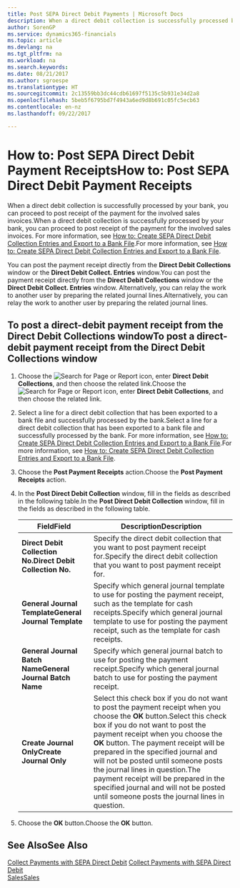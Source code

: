 ```yaml
---
title: Post SEPA Direct Debit Payments | Microsoft Docs
description: When a direct debit collection is successfully processed by your bank, you can proceed to post receipt of the payment for the involved sales invoices.
author: SorenGP
ms.service: dynamics365-financials
ms.topic: article
ms.devlang: na
ms.tgt_pltfrm: na
ms.workload: na
ms.search.keywords: 
ms.date: 08/21/2017
ms.author: sgroespe
ms.translationtype: HT
ms.sourcegitcommit: 2c13559bb3dc44cdb61697f5135c5b931e34d2a8
ms.openlocfilehash: 5beb5f6795bd7f4943a6ed9d8b691c05fc5ecb63
ms.contentlocale: en-nz
ms.lasthandoff: 09/22/2017

---
```

# <a name="how-to-post-sepa-direct-debit-payment-receipts"></a><span data-ttu-id="90648-103">How to: Post SEPA Direct Debit Payment Receipts</span><span class="sxs-lookup"><span data-stu-id="90648-103">How to: Post SEPA Direct Debit Payment Receipts</span></span>
<span data-ttu-id="90648-104">When a direct debit collection is successfully processed by your bank, you can proceed to post receipt of the payment for the involved sales invoices.</span><span class="sxs-lookup"><span data-stu-id="90648-104">When a direct debit collection is successfully processed by your bank, you can proceed to post receipt of the payment for the involved sales invoices.</span></span> <span data-ttu-id="90648-105">For more information, see [How to: Create SEPA Direct Debit Collection Entries and Export to a Bank File](finance-how-create-sepa-direct-debit-collection-entries-export-bank-file.md).</span><span class="sxs-lookup"><span data-stu-id="90648-105">For more information, see [How to: Create SEPA Direct Debit Collection Entries and Export to a Bank File](finance-how-create-sepa-direct-debit-collection-entries-export-bank-file.md).</span></span>  

<span data-ttu-id="90648-106">You can post the payment receipt directly from the **Direct Debit Collections** window or the **Direct Debit Collect. Entries** window.</span><span class="sxs-lookup"><span data-stu-id="90648-106">You can post the payment receipt directly from the **Direct Debit Collections** window or the **Direct Debit Collect. Entries** window.</span></span> <span data-ttu-id="90648-107">Alternatively, you can relay the work to another user by preparing the related journal lines.</span><span class="sxs-lookup"><span data-stu-id="90648-107">Alternatively, you can relay the work to another user by preparing the related journal lines.</span></span>  

## <a name="to-post-a-direct-debit-payment-receipt-from-the-direct-debit-collections-window"></a><span data-ttu-id="90648-108">To post a direct-debit payment receipt from the Direct Debit Collections window</span><span class="sxs-lookup"><span data-stu-id="90648-108">To post a direct-debit payment receipt from the Direct Debit Collections window</span></span>  
1. <span data-ttu-id="90648-109">Choose the ![Search for Page or Report](media/ui-search/search_small.png "Search for Page or Report icon") icon, enter **Direct Debit Collections**, and then choose the related link.</span><span class="sxs-lookup"><span data-stu-id="90648-109">Choose the ![Search for Page or Report](media/ui-search/search_small.png "Search for Page or Report icon") icon, enter **Direct Debit Collections**, and then choose the related link.</span></span>  
2. <span data-ttu-id="90648-110">Select a line for a direct debit collection that has been exported to a bank file and successfully processed by the bank.</span><span class="sxs-lookup"><span data-stu-id="90648-110">Select a line for a direct debit collection that has been exported to a bank file and successfully processed by the bank.</span></span> <span data-ttu-id="90648-111">For more information, see [How to: Create SEPA Direct Debit Collection Entries and Export to a Bank File](finance-how-create-sepa-direct-debit-collection-entries-export-bank-file.md).</span><span class="sxs-lookup"><span data-stu-id="90648-111">For more information, see [How to: Create SEPA Direct Debit Collection Entries and Export to a Bank File](finance-how-create-sepa-direct-debit-collection-entries-export-bank-file.md).</span></span>  
3. <span data-ttu-id="90648-112">Choose the **Post Payment Receipts** action.</span><span class="sxs-lookup"><span data-stu-id="90648-112">Choose the **Post Payment Receipts** action.</span></span>  
4. <span data-ttu-id="90648-113">In the **Post Direct Debit Collection** window, fill in the fields as described in the following table.</span><span class="sxs-lookup"><span data-stu-id="90648-113">In the **Post Direct Debit Collection** window, fill in the fields as described in the following table.</span></span>  

    |<span data-ttu-id="90648-114">Field</span><span class="sxs-lookup"><span data-stu-id="90648-114">Field</span></span>|<span data-ttu-id="90648-115">Description</span><span class="sxs-lookup"><span data-stu-id="90648-115">Description</span></span>|  
    |---------------------------------|---------------------------------------|  
    |<span data-ttu-id="90648-116">**Direct Debit Collection No.**</span><span class="sxs-lookup"><span data-stu-id="90648-116">**Direct Debit Collection No.**</span></span>|<span data-ttu-id="90648-117">Specify the direct debit collection that you want to post payment receipt for.</span><span class="sxs-lookup"><span data-stu-id="90648-117">Specify the direct debit collection that you want to post payment receipt for.</span></span>|  
    |<span data-ttu-id="90648-118">**General Journal Template**</span><span class="sxs-lookup"><span data-stu-id="90648-118">**General Journal Template**</span></span>|<span data-ttu-id="90648-119">Specify which general journal template to use for posting the payment receipt, such as the template for cash receipts.</span><span class="sxs-lookup"><span data-stu-id="90648-119">Specify which general journal template to use for posting the payment receipt, such as the template for cash receipts.</span></span>|  
    |<span data-ttu-id="90648-120">**General Journal Batch Name**</span><span class="sxs-lookup"><span data-stu-id="90648-120">**General Journal Batch Name**</span></span>|<span data-ttu-id="90648-121">Specify which general journal batch to use for posting the payment receipt.</span><span class="sxs-lookup"><span data-stu-id="90648-121">Specify which general journal batch to use for posting the payment receipt.</span></span>|  
    |<span data-ttu-id="90648-122">**Create Journal Only**</span><span class="sxs-lookup"><span data-stu-id="90648-122">**Create Journal Only**</span></span>|<span data-ttu-id="90648-123">Select this check box if you do not want to post the payment receipt when you choose the **OK** button.</span><span class="sxs-lookup"><span data-stu-id="90648-123">Select this check box if you do not want to post the payment receipt when you choose the **OK** button.</span></span> <span data-ttu-id="90648-124">The payment receipt will be prepared in the specified journal and will not be posted until someone posts the journal lines in question.</span><span class="sxs-lookup"><span data-stu-id="90648-124">The payment receipt will be prepared in the specified journal and will not be posted until someone posts the journal lines in question.</span></span>|  

5. <span data-ttu-id="90648-125">Choose the **OK** button.</span><span class="sxs-lookup"><span data-stu-id="90648-125">Choose the **OK** button.</span></span>  

## <a name="see-also"></a><span data-ttu-id="90648-126">See Also</span><span class="sxs-lookup"><span data-stu-id="90648-126">See Also</span></span>  
 <span data-ttu-id="90648-127">[Collect Payments with SEPA Direct Debit](finance-collect-payments-with-sepa-direct-debit.md) </span><span class="sxs-lookup"><span data-stu-id="90648-127">[Collect Payments with SEPA Direct Debit](finance-collect-payments-with-sepa-direct-debit.md) </span></span>  
 [<span data-ttu-id="90648-128">Sales</span><span class="sxs-lookup"><span data-stu-id="90648-128">Sales</span></span>](sales-manage-sales.md)

